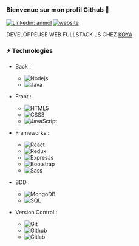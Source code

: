 ### Bienvenue sur mon profil Github 👋

[![Linkedin: anmol](https://img.shields.io/badge/-LinkedIn-blue?style=flat-square&logo=Linkedin&logoColor=white&link=https://www.linkedin.com/in/julie-desvaux/)](https://www.linkedin.com/in/julie-desvaux/)
[![website](https://img.shields.io/badge/Website-46a2f1.svg?&style=flat-square&logo=Google-Chrome&logoColor=white&link=https://www.julie-desvaux.com/)](https://www.julie-desvaux.com/)

DEVELOPPEUSE WEB FULLSTACK JS CHEZ [KOYA](https://www.koya-app.fr/ "link to koya")

### ⚡ Technologies
- Back : 
  * ![Nodejs](https://img.shields.io/badge/-Nodejs-303030?style=flat-square&logo=Node.js)
  * ![Java](https://img.shields.io/badge/-Java-007396?style=flat-square&logo=Java&logoColor=white)
  
- Front :
  * ![HTML5](https://img.shields.io/badge/-HTML5-E34F26?style=flat-square&logo=html5&logoColor=white)
  * ![CSS3](https://img.shields.io/badge/-CSS3-1572B6?style=flat-square&logo=css3)
  * ![JavaScript](https://img.shields.io/badge/-JavaScript-323330?style=flat-square&logo=javascript)

- Frameworks :
  * ![React](https://img.shields.io/badge/-Reactjs-61DAFB?style=flat-square&logo=React&logoColor=white)
  * ![Redux](https://img.shields.io/badge/redux%20-%23593d88.svg?&style=for-the-badge&logo=redux&logoColor=white)
  * ![ExpresJs](https://img.shields.io/badge/express.js%20-%23404d59.svg)
  * ![Bootstrap](https://img.shields.io/badge/-Bootstrap-563D7C?style=flat-square&logo=bootstrap)
  * ![Sass](https://img.shields.io/badge/-Sass-CD669A?style=for-the-badge&logo=Sass&logoColor=white)

- BDD :
  * ![MongoDB](https://img.shields.io/badge/-MongoDB-47A248?style=flat-square&logo=MongoDB&logoColor=white)
  * ![SQL](https://img.shields.io/badge/mysql-%2300f.svg?&style=for-the-badge&logo=mysql&logoColor=white)
  
- Version Control :
  * ![Git](https://img.shields.io/badge/git%20-%23F05033.svg?&style=for-the-badge&logo=git&logoColor=white)
  * ![Github](https://img.shields.io/badge/github%20-%23121011.svg?&style=for-the-badge&logo=github&logoColor=white)
  * ![Gitlab](https://img.shields.io/badge/gitlab%20-%23181717.svg?&style=for-the-badge&logo=gitlab&logoColor=white)
